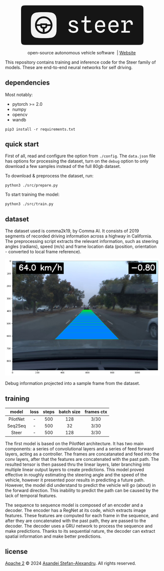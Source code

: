 
<p align="center">
  <img src="./assets/logo.png" width="400"/>
</p>

<p align="center">
    open-source autonomous vehicle software&nbsp | <a href="https://asandei.com"> Website</a>&nbsp
<br>

This repository contains training and inference code for the Steer family of models. These are end-to-end neural networks for self driving.

## dependencies

Most notably:
- pytorch >= 2.0
- numpy
- opencv
- wandb

```
pip3 install -r requirements.txt
```

## quick start

First of all, read and configure the option from `./config`. The `data.json` file has options for processing the dataset, turn on the `debug` option to only download a few samples instead of the full 80gb dataset.

To download & preprocess the dataset, run:

```
python3 ./src/prepare.py
```

To start training the model:

```
python3 ./src/train.py
```

## dataset

The dataset used is comma2k19, by Comma AI. It consists of 2019 segments of recorded driving information across a highway in California. The preprocessing script extracts the relevant information, such as steering angles (radians), speed (m/s) and frame location data (position, orientation - converted to local frame reference).

![debug picture](./assets/debug0.png)

Debug information projected into a sample frame from the dataset.

## training

**model** | **loss** | **steps** | **batch size** | **frames ctx**
:--------:|:--------:|:---------:|:--------------:|:-------------:
 PilotNet |    -     |    500    |      128       |      3/30
 Seq2Seq  |    -     |    500    |       32       |      3/30
  Steer   |    -     |    500    |      128       |      3/30

The first model is based on the PilotNet architecture. It has two main components: a series of convolutional layers and a series of feed forward layers, acting as a controller. The frames are concatanated and feed into the conv layers, after that the features are concatenated with the past path. The resulted tensor is then passed thru the linear layers, later branching into multiple linear output layers to create predictions. This model proved effective in roughly estimating the steering angle and the speed of the vehicle, however it presented poor results in predicting a future path. However, the model did understand to predict the vehicle will go (about) in the forward direction. This inability to predict the path can be caused by the lack of temporal features.

The sequence to sequence model is composed of an encoder and a decoder. The encoder has a RegNet at its code, which extracts image features. These features are computed for each frame in the sequence, and after they are concatenated with the past path, they are passed to the decoder. The decoder uses a GRU network to process the sequence and make predictions. Thanks to its sequential nature, the decoder can extract spatial information and make better predictions.

## license

[Apache 2](LICENSE) © 2024 [Asandei Stefan-Alexandru](https://asandei.com). All rights reserved.

